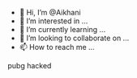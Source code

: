 - 👋 Hi, I’m @Aikhani
- 👀 I’m interested in ...
- 🌱 I’m currently learning ...
- 💞️ I’m looking to collaborate on ...
- 📫 How to reach me ...

<!---
Aikhani/Aikhani is a ✨ special ✨ repository because its `README.md` (this file) appears on your GitHub profile.
You can click the Preview link to take a look at your changes.
--->pubg hacked 
